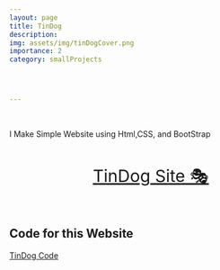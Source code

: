 ```yaml
---
layout: page
title: TinDog
description: 
img: assets/img/tinDogCover.png
importance: 2
category: smallProjects




---
```

<br>

I Make Simple Website using Html,CSS, and BootStrap
<br>



<br>
<p align="center">
  <a style="font-size:30px"  href="https://awwais.me/TinDog.github.io">
                                                                        TinDog Site 🎭</a>

</p>



<br>

## Code for this Website

[TinDog Code](https://github.com/awwais/TinDog.github.io)


